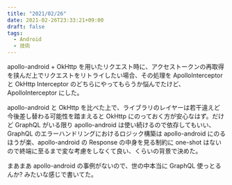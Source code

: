```yaml
---
title: "2021/02/26"
date: 2021-02-26T23:33:21+09:00
draft: false
tags:
  - Android
  - 技術
---
```


apollo-android + OkHttp を用いたリクエスト時に、アクセストークンの再取得を挟んだ上でリクエストをリトライしたい場合、その処理を ApolloInterceptor と OkHttp Interceptor のどちらにやってもらうか悩んでたけど、ApolloInterceptor にした。

apollo-android と OkHttp を比べた上で、ライブラリのレイヤーは若干違えど今後差し替わる可能性を踏まえると OkHttp にのっておく方が安心なはず。だけど GraphQL がいる限り apollo-android は使い続けるので依存してもいい、GraphQL のエラーハンドリングにおけるロジック構築は apollo-android にのるほうが楽、apollo-android の Response の中身を見る制約に one-shot はないので終端に至るまで変な考慮をしなくて良い、くらいの背景で決めた。

まあまあ apollo-android の事例がないので、世の中本当に GraphQL 使っとるんか? みたいな感じで書いてた。
